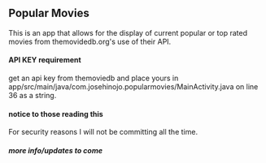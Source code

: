 Popular Movies
-------------------
This is an app that allows for the display of current popular or top rated movies
from themovidedb.org's use of their API.

#### API KEY requirement
get an api key from themoviedb and place yours in
app/src/main/java/com.josehinojo.popularmovies/MainActivity.java on
line 36 as a string.

#### notice to those reading this
For security reasons I will not be committing all the time.

##### more info/updates to come



